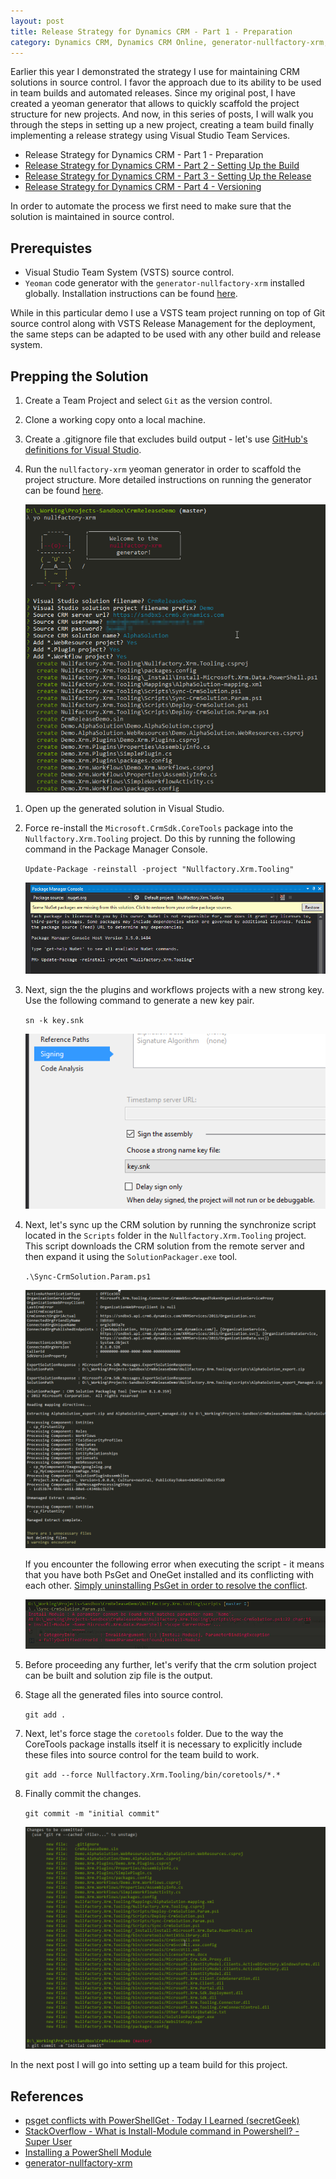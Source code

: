 ```yaml
---
layout: post
title: Release Strategy for Dynamics CRM - Part 1 - Preparation
category: Dynamics CRM, Dynamics CRM Online, generator-nullfactory-xrm, Visual Studio Team Services, Team Foundation Server, ALM, Git 
---
```


Earlier this year I demonstrated the strategy I use for maintaining CRM solutions in source control. I favor the approach due to its ability to be used in team builds and automated releases. Since my original post, I have created a yeoman generator that allows to quickly scaffold the project structure for new projects. And now, in this series of posts, I will walk you through the steps in setting up a new project, creating a team build finally implementing a release strategy using Visual Studio Team Services. 

- Release Strategy for Dynamics CRM - Part 1 - Preparation
- [Release Strategy for Dynamics CRM - Part 2 - Setting Up the Build](/2016/11/release-strategy-for-dynamics-crm-setting-up-the-build-part-2)
- [Release Strategy for Dynamics CRM - Part 3 - Setting Up the Release](/2016/11/release-strategy-for-dynamics-crm-setting-up-the-release-part-3/)
- [Release Strategy for Dynamics CRM - Part 4 - Versioning](/2017/02/release-strategy-for-dynamics-crm-versioning-part-4/)


In order to automate the process we first need to make sure that the solution is maintained in source control. 

## Prerequistes

- Visual Studio Team System (VSTS) source control.
- `Yeoman` code generator with the `generator-nullfactory-xrm` installed globally. Installation instructions can be found [here](https://www.npmjs.com/package/generator-nullfactory-xrm).

While in this particular demo I use a VSTS team project running on top of Git source control along with VSTS Release Management for the deployment, the same steps can be adapted to be used with any other build and release system.


## Prepping the Solution

1. Create a Team Project and select `Git` as the version control.
1. Clone a working copy onto a local machine. 
1. Create a .gitignore file that excludes build output - let's use [GitHub's definitions for Visual Studio](https://github.com/github/gitignore/blob/master/VisualStudio.gitignore).
1. Run the `nullfactory-xrm` yeoman generator in order to scaffold the project structure. More detailed instructions on running the generator can be found [here](https://www.npmjs.com/package/generator-nullfactory-xrm).

	![nullfactory-xrm yo generator](/images/posts/CrmReleasePt1/10_YoGenerator.png)

<!--excerpt-->  

1. Open up the generated solution in Visual Studio.
1. Force re-install the `Microsoft.CrmSdk.CoreTools` package into the `Nullfactory.Xrm.Tooling` project. Do this by running the following command in the Package Manager Console.
	
	`Update-Package -reinstall -project "Nullfactory.Xrm.Tooling"`

	![Update-Package -reinstall](/images/posts/CrmReleasePt1/20_UpdatePackage.png)

1. Next, sign the the plugins and workflows projects with a new strong key. Use the following command to generate a new key pair.

	`sn -k key.snk`

	![Sign Assembly](/images/posts/CrmReleasePt1/30_SignAssembly.png)

1. Next, let's sync up the CRM solution by running the synchronize script located in the `Scripts` folder in the `Nullfactory.Xrm.Tooling` project. This script downloads the CRM solution from the remote server and then expand it using the `SolutionPackager.exe` tool.

	`.\Sync-CrmSolution.Param.ps1`

	![Sync-CrmSolution](/images/posts/CrmReleasePt1/40_SyncScript.png)

	If you encounter the following error when executing the script - it means that you have both PsGet and OneGet installed and its conflicting with each other. [Simply uninstalling PsGet in order to resolve the conflict](https://til.secretgeek.net/powershell/psget_conflicts_with_PowerShellGet.html).

	![Install-Module Error](/images/posts/CrmReleasePt1/50_InstallModuleError.png)

1. Before proceeding any further, let's verify that the crm solution project can be built and solution zip file is the output.

1. Stage all the generated files into source control.

	`git add .`

1. Next, let's force stage the `coretools` folder. Due to the way the CoreTools package installs itself it is necessary to explicitly include these files into source control for the team build to work.

	`git add --force Nullfactory.Xrm.Tooling/bin/coretools/*.*`

1. Finally commit the changes.

	`git commit -m "initial commit"`

	![Install-Module Error](/images/posts/CrmReleasePt1/60_GitCommit.png)

In the next post I will go into setting up a team build for this project.

## References

- [psget conflicts with PowerShellGet · Today I Learned (secretGeek)](https://til.secretgeek.net/powershell/psget_conflicts_with_PowerShellGet.html)
- [StackOverflow - What is Install-Module command in Powershell? - Super User](http://superuser.com/questions/996417/what-is-install-module-command-in-powershell)
- [Installing a PowerShell Module](https://msdn.microsoft.com/en-us/library/dd878350(v=vs.85).aspx)
- [generator-nullfactory-xrm](https://www.npmjs.com/package/generator-nullfactory-xrm)